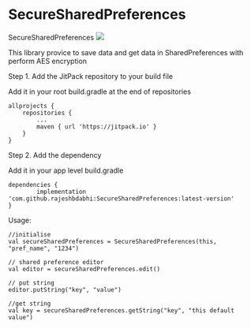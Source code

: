 # SecureSharedPreferences
SecureSharedPreferences
[![](https://jitpack.io/v/rajeshbdabhi/SecureSharedPreferences.svg)](https://jitpack.io/#rajeshbdabhi/SecureSharedPreferences)

This library provice to save data and get data in SharedPreferences with perform AES encryption

Step 1. Add the JitPack repository to your build file

Add it in your root build.gradle at the end of repositories
	
	allprojects {
		repositories {
			...
			maven { url 'https://jitpack.io' }
		}
	}


Step 2. Add the dependency

Add it in your app level build.gradle

	dependencies {
    		implementation 'com.github.rajeshbdabhi:SecureSharedPreferences:latest-version'
	}
	
Usage:

	//initialise
	val secureSharedPreferences = SecureSharedPreferences(this, "pref_name", "1234")	
        
	// shared preference editor
	val editor = secureSharedPreferences.edit()
        
	// put string
	editor.putString("key", "value")
	
	//get string
	val key = secureSharedPreferences.getString("key", "this default value")
	
